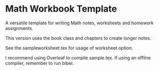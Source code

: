 # Math Workbook Template

A versatile template for writing Math notes, worksheets and homework assignments.  

This version uses the book class and chapters to create longer notes.

See the sampleworksheet.tex for usage of worksheet option.

I recommend using Overleaf to compile sample.tex. If using an offline compiler, remember to run biber.
